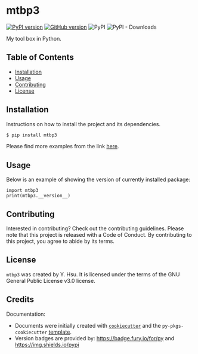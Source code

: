 # mtbp3

[![PyPI version](https://badge.fury.io/py/mtbp3.svg)](https://badge.fury.io/py/mtbp3)
[![GitHub version](https://badge.fury.io/gh/yh202109%2Fmtbp3.svg)](https://badge.fury.io/gh/yh202109%2Fmtbp3)
![PyPI](https://img.shields.io/pypi/v/mtbp3?label=pypi%20package)
![PyPI - Downloads](https://img.shields.io/pypi/dm/mtbp3)

My tool box in Python.

## Table of Contents

- [Installation](#installation)
- [Usage](#usage)
- [Contributing](#contributing)
- [License](#license) 


## Installation

Instructions on how to install the project and its dependencies.

```bash
$ pip install mtbp3
```

Please find more examples from the link [here](https://yh202109.github.io/mtbp3/index.html).

## Usage

Below is an example of showing the version of currently installed package:

``` 
import mtbp3
print(mtbp3.__version__)
``` 

## Contributing

Interested in contributing? Check out the contributing guidelines. Please note that this project is released with a Code of Conduct. By contributing to this project, you agree to abide by its terms.

## License

`mtbp3` was created by Y. Hsu. It is licensed under the terms of the GNU General Public License v3.0 license.

## Credits

Documentation: 

- Documents were initially created with [`cookiecutter`](https://cookiecutter.readthedocs.io/en/latest/) and the `py-pkgs-cookiecutter` [template](https://github.com/py-pkgs/py-pkgs-cookiecutter).
- Version badges are provided by: https://badge.fury.io/for/py and https://img.shields.io/pypi